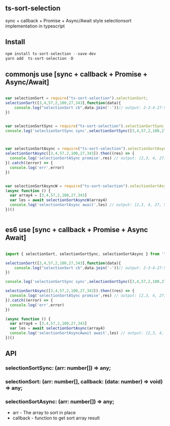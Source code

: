 ## ts-sort-selection

sync + callback + Promise + Async/Await style selectionsort implementation in typescript

## Install

```js
npm install ts-sort-selection --save-dev
yarn add  ts-sort-selection -D
```


## commonjs use  [sync + callback + Promise + Async/Await]

```js

var selectionSort = require("ts-sort-selection").selectionSort;
selectionSort([3,4,57,2,100,27,343],function(data){
    console.log("selectionSort cb",data.join('-'))// output: 2-3-4-27-57-100-343
})


var selectionSortSync = require("ts-sort-selection").selectionSortSync;
console.log('selectionSortSync sync',selectionSortSync([3,4,57,2,100,27,343]))// output: [2,3, 4, 27, 57,100,343]



var selectionSortAsync = require("ts-sort-selection").selectionSortAsync;
selectionSortAsync([3,4,57,2,100,27,343]).then((res) => {
  console.log('selectionSortASync promise',res) // output: [2,3, 4, 27, 57,100,343]
}).catch((error) => {
  console.log('err',error)
})


var selectionSortAsyncW = require("ts-sort-selection").selectionSortAsync;
(async function () {
  var array4 = [3,4,57,2,100,27,343]
  var les = await selectionSortAsyncW(array4)
  console.log('selectionSortAsync await',les) // output: [2,3, 4, 27, 57,100,343]
})()



```

## es6 use  [sync + callback + Promise + Async Await]

```js 

import { selectionSort, selectionSortSync, selectionSortAsync } from 'ts-sort-selection'

selectionSort([3,4,57,2,100,27,343],function(data){
    console.log("selectionSort cb",data.join('-'))// output: 2-3-4-27-57-100-343
})

console.log('selectionSortSync sync',selectionSortSync([3,4,57,2,100,27,343]))

selectionSortAsync([3,4,57,2,100,27,343]).then((res) => {
  console.log('selectionSortASync promise',res) // output: [2,3, 4, 27, 57,100,343]
}).catch((error) => {
  console.log('err',error)
})

(async function () {
  var array4 = [3,4,57,2,100,27,343]
  var les = await selectionSortAsync(array4)
  console.log('selectionSortAsyncAwait await',les) // output: [2,3, 4, 27, 57,100,343]
})()


```


## API
### selectionSortSync: (arr: number[]) => any;
### selectionSort: (arr: number[], callback: (data: number) => void) => any;
### selectionSortAsync: (arr: number[]) => any;

- arr - The array to sort in place
- callback - function to get sort array result 